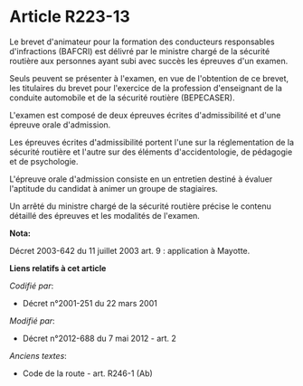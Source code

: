 # Article R223-13

Le brevet d'animateur pour la formation des conducteurs responsables d'infractions (BAFCRI) est délivré par le   ministre
chargé de la sécurité routière aux personnes ayant subi avec succès les épreuves d'un examen. 

Seuls peuvent se présenter à l'examen, en vue de l'obtention de ce brevet, les titulaires du brevet pour l'exercice de la
profession d'enseignant de la conduite automobile et de la sécurité routière (BEPECASER). 

L'examen est composé de deux épreuves écrites d'admissibilité et d'une épreuve orale d'admission. 

Les épreuves écrites d'admissibilité portent l'une sur la réglementation de la sécurité routière et l'autre sur des éléments
d'accidentologie, de pédagogie et de psychologie. 

L'épreuve orale d'admission consiste en un entretien destiné à évaluer l'aptitude du candidat à animer un groupe de
stagiaires. 

Un arrêté du   ministre chargé de la sécurité routière précise le contenu détaillé des épreuves et les modalités de l'examen.

**Nota:**

Décret 2003-642 du 11 juillet 2003 art. 9 : application à Mayotte.

**Liens relatifs à cet article**

_Codifié par_:

  - Décret n°2001-251 du 22 mars 2001

_Modifié par_:

  - Décret n°2012-688 du 7 mai 2012 - art. 2

_Anciens textes_:

  - Code de la route - art. R246-1 (Ab)
